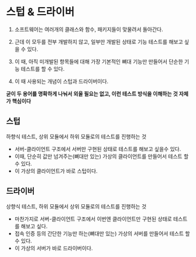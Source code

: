 # 스텁 & 드라이버

1. 소프트웨어는 여러개의 클래스와 함수, 패키지들이 맞물려서 돌아간다.

2. 근데 이 모두를 전부 개발하지 않고, 일부만 개발된 상태로 기능 테스트를 해보고 싶을 수 있다.

3. 이 때, 아직 미개발된 항목들에 대해 가장 기본적인 뼈대 기능만 만들어서 단순한 기능 테스트를 할 수 있다.

4. 이 때 사용되는 개념이 스텁과 드라이버이다. 


**굳이 두 용어를 명확하게 나눠서 외울 필요는 없고, 이런 테스트 방식을 이해하는 것 자체가 핵심이다**


## 스텁

하향식 테스트, 상위 모듈에서 하위 모듈로의 테스트를 진행하는 것

- 서버-클라이언트 구조에서 서버만 구현된 상태로 테스트를 해보고 싶을수 있다.
- 이때, 단순히 값만 넘겨주는(뼈대만 있는) 가상의 클라이언트를 만들어서 테스트 할 수 있다.
- 이 가상의 클라이언트가 바로 스텁이다.

## 드라이버


상향식 테스트, 하위 모듈에서 상위 모듈로의 테스트를 진행하는 것

- 마찬가지로 서버-클라이언트 구조에서 이번엔 클라이언트만 구현된 상태로 테스트를 해보고 싶다.
- 접속 인증 등의 간단한 기능만 하는(뼈대만 있는) 가상의 서버를 만들어서 테스트 할 수 있다.
- 이 가상의 서버가 바로 드라이버이다.

